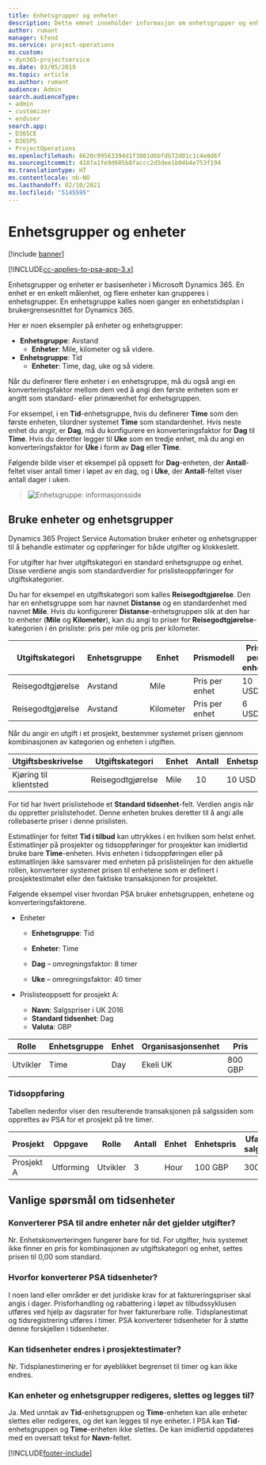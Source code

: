 ```yaml
---
title: Enhetsgrupper og enheter
description: Dette emnet inneholder informasjon om enhetsgrupper og enheter.
author: rumant
manager: kfend
ms.service: project-operations
ms.custom:
- dyn365-projectservice
ms.date: 03/05/2019
ms.topic: article
ms.author: rumant
audience: Admin
search.audienceType:
- admin
- customizer
- enduser
search.app:
- D365CE
- D365PS
- ProjectOperations
ms.openlocfilehash: 6620c99563394d1f3881d6bfdb72d01c1c4e8d6f
ms.sourcegitcommit: 418fa1fe9d605b8faccc2d5dee1b04b4e753f194
ms.translationtype: HT
ms.contentlocale: nb-NO
ms.lasthandoff: 02/10/2021
ms.locfileid: "5145595"
---
```

# <a name="unit-groups-and-units"></a>Enhetsgrupper og enheter

[!include [banner](../includes/psa-now-project-operations.md)]

[!INCLUDE[cc-applies-to-psa-app-3.x](../includes/cc-applies-to-psa-app-3x.md)]

Enhetsgrupper og enheter er basisenheter i Microsoft Dynamics 365. En enhet er en enkelt målenhet, og flere enheter kan grupperes i enhetsgrupper. En enhetsgruppe kalles noen ganger en enhetstidsplan i brukergrensesnittet for Dynamics 365. 

Her er noen eksempler på enheter og enhetsgrupper:
 
- **Enhetsgruppe**: Avstand 
    - **Enheter**: Mile, kilometer og så videre.
- **Enhetsgruppe**: Tid
    - **Enheter**: Time, dag, uke og så videre. 

Når du definerer flere enheter i en enhetsgruppe, må du også angi en konverteringsfaktor mellom dem ved å angi den første enheten som er angitt som standard- eller primærenhet for enhetsgruppen. 

For eksempel, i en **Tid**-enhetsgruppe, hvis du definerer **Time** som den første enheten, tilordner systemet **Time** som standardenhet. Hvis neste enhet du angir, er **Dag**, må du konfigurere en konverteringsfaktor for **Dag** til **Time**. Hvis du deretter legger til **Uke** som en tredje enhet, må du angi en konverteringsfaktor for **Uke** i form av **Dag** eller **Time**. 

Følgende bilde viser et eksempel på oppsett for **Dag**-enheten, der **Antall**-feltet viser antall timer i løpet av en dag, og i **Uke**, der **Antall**-feltet viser antall dager i uken.

> ![Enhetsgruppe: informasjonsside](media/advanced-2.png)

## <a name="using-units-and-unit-groups"></a>Bruke enheter og enhetsgrupper

Dynamics 365 Project Service Automation bruker enheter og enhetsgrupper til å behandle estimater og oppføringer for både utgifter og klokkeslett. 

For utgifter har hver utgiftskategori en standard enhetsgruppe og enhet. Disse verdiene angis som standardverdier for prislisteoppføringer for utgiftskategorier. 

Du har for eksempel en utgiftskategori som kalles **Reisegodtgjørelse**. Den har en enhetsgruppe som har navnet **Distanse** og en standardenhet med navnet **Mile**. Hvis du konfigurerer **Distanse**-enhetsgruppen slik at den har to enheter (**Mile** og **Kilometer**), kan du angi to priser for **Reisegodtgjørelse**-kategorien i én prisliste: pris per mile og pris per kilometer.

| Utgiftskategori  | Enhetsgruppe  | Enhet      | Prismodell  | Pris per enhet  |
|-------------------|---------------|-----------|-------------------|-------------------|
| Reisegodtgjørelse           | Avstand      | Mile      | Pris per enhet    | 10 USD            |
| Reisegodtgjørelse           | Avstand      | Kilometer | Pris per enhet    |  6 USD            |

Når du angir en utgift i et prosjekt, bestemmer systemet prisen gjennom kombinasjonen av kategorien og enheten i utgiften. 

| Utgiftsbeskrivelse        | Utgiftskategori  | Enhet  | Antall  | Enhetspris   |
|----------------------------|---------------------|-------|-----------|----------------|
| Kjøring til klientsted | Reisegodtgjørelse             | Mile  | 10        | 10 USD         |

For tid har hvert prislistehode et **Standard tidsenhet**-felt. Verdien angis når du oppretter prislistehodet. Denne enheten brukes deretter til å angi alle rollebaserte priser i denne prislisten.

Estimatlinjer for feltet **Tid i tilbud** kan uttrykkes i en hvilken som helst enhet. Estimatlinjer på prosjekter og tidsoppføringer for prosjekter kan imidlertid bruke bare **Time**-enheten. Hvis enheten i tidsoppføringen eller på estimatlinjen ikke samsvarer med enheten på prislistelinjen for den aktuelle rollen, konverterer systemet prisen til enhetene som er definert i prosjektestimatet eller den faktiske transaksjonen for prosjektet.

Følgende eksempel viser hvordan PSA bruker enhetsgruppen, enhetene og konverteringsfaktorene.
- Enheter

   - **Enhetsgruppe**: Tid 
   - **Enheter**: Time 
    
    - **Dag** – omregningsfaktor: 8 timer       
    - **Uke** – omregningsfaktor: 40 timer  
        
- Prislisteoppsett for prosjekt A:

    - **Navn**: Salgspriser i UK 2016 
    - **Standard tidsenhet**: Dag 
    - **Valuta**: GBP

| Rolle      | Enhetsgruppe | Enhet | Organisasjonsenhet | Pris   |
|-----------|------------|------|---------------------|---------|
| Utvikler | Time       | Day  | Ekeli UK          | 800 GBP |

### <a name="time-entry"></a>Tidsoppføring

Tabellen nedenfor viser den resulterende transaksjonen på salgssiden som opprettes av PSA for et prosjekt på tre timer.


| Prosjekt   | Oppgave    | Rolle      | Antall | Enhet  | Enhetspris | Ufakturert salgsbeløp |
|-----------|---------|-----------|----------|-------|------------|-----------------------|
| Prosjekt A | Utforming  | Utvikler | 3        | Hour  | 100 GBP    | 300 GBP               |

## <a name="time-unit-faq"></a>Vanlige spørsmål om tidsenheter

### <a name="does-psa-convert-to-different-units-in-the-case-of-expenses"></a>Konverterer PSA til andre enheter når det gjelder utgifter?
Nr. Enhetskonverteringen fungerer bare for tid. For utgifter, hvis systemet ikke finner en pris for kombinasjonen av utgiftskategori og enhet, settes prisen til 0,00 som standard.

### <a name="why-does-psa-convert-time-units"></a>Hvorfor konverterer PSA tidsenheter?
I noen land eller områder er det juridiske krav for at faktureringspriser skal angis i dager. Prisforhandling og rabattering i løpet av tilbudssyklusen utføres ved hjelp av dagsrater for hver fakturerbare rolle. Tidsplanestimat og tidsregistrering utføres i timer. PSA konverterer tidsenheter for å støtte denne forskjellen i tidsenheter.

### <a name="can-time-units-be-changed-on-project-estimates"></a>Kan tidsenheter endres i prosjektestimater?
Nr. Tidsplanestimering er for øyeblikket begrenset til timer og kan ikke endres.

### <a name="can-units-and-unit-groups-be-edited-deleted-and-added"></a>Kan enheter og enhetsgrupper redigeres, slettes og legges til?
Ja. Med unntak av **Tid**-enhetsgruppen og **Time**-enheten kan alle enheter slettes eller redigeres, og det kan legges til nye enheter. I PSA kan **Tid**-enhetsgruppen og **Time**-enheten ikke slettes. De kan imidlertid oppdateres med en oversatt tekst for **Navn**-feltet.


[!INCLUDE[footer-include](../includes/footer-banner.md)]